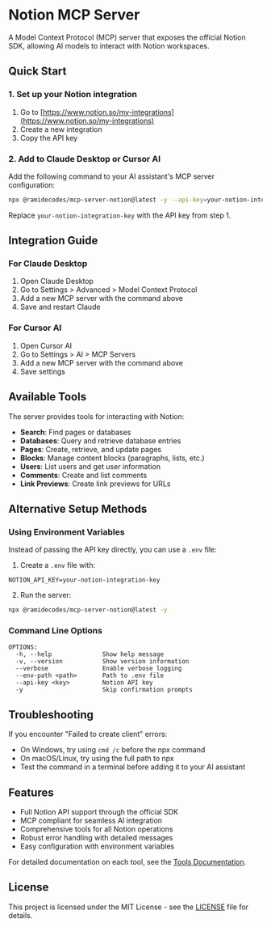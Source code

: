 # Notion MCP Server

A Model Context Protocol (MCP) server that exposes the official Notion SDK, allowing AI models to interact with Notion workspaces.

## Quick Start

### 1. Set up your Notion integration

1. Go to [https://www.notion.so/my-integrations](https://www.notion.so/my-integrations)
2. Create a new integration
3. Copy the API key

### 2. Add to Claude Desktop or Cursor AI

Add the following command to your AI assistant's MCP server configuration:

```bash
npx @ramidecodes/mcp-server-notion@latest -y --api-key=your-notion-integration-key
```

Replace `your-notion-integration-key` with the API key from step 1.

## Integration Guide

### For Claude Desktop

1. Open Claude Desktop
2. Go to Settings > Advanced > Model Context Protocol
3. Add a new MCP server with the command above
4. Save and restart Claude

### For Cursor AI

1. Open Cursor AI
2. Go to Settings > AI > MCP Servers
3. Add a new MCP server with the command above
4. Save settings

## Available Tools

The server provides tools for interacting with Notion:

- **Search**: Find pages or databases
- **Databases**: Query and retrieve database entries
- **Pages**: Create, retrieve, and update pages
- **Blocks**: Manage content blocks (paragraphs, lists, etc.)
- **Users**: List users and get user information
- **Comments**: Create and list comments
- **Link Previews**: Create link previews for URLs

## Alternative Setup Methods

### Using Environment Variables

Instead of passing the API key directly, you can use a `.env` file:

1. Create a `.env` file with:

```
NOTION_API_KEY=your-notion-integration-key
```

2. Run the server:

```bash
npx @ramidecodes/mcp-server-notion@latest -y
```

### Command Line Options

```
OPTIONS:
  -h, --help              Show help message
  -v, --version           Show version information
  --verbose               Enable verbose logging
  --env-path <path>       Path to .env file
  --api-key <key>         Notion API key
  -y                      Skip confirmation prompts
```

## Troubleshooting

If you encounter "Failed to create client" errors:

- On Windows, try using `cmd /c` before the npx command
- On macOS/Linux, try using the full path to npx
- Test the command in a terminal before adding it to your AI assistant

## Features

- Full Notion API support through the official SDK
- MCP compliant for seamless AI integration
- Comprehensive tools for all Notion operations
- Robust error handling with detailed messages
- Easy configuration with environment variables

For detailed documentation on each tool, see the [Tools Documentation](docs/TOOLS.md).

## License

This project is licensed under the MIT License - see the [LICENSE](LICENSE) file for details.
